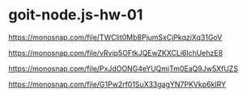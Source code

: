 # goit-node.js-hw-01

https://monosnap.com/file/TWClit0Mb8PjumSxCjPkqziXq31GoV

https://monosnap.com/file/vRvip5OFtkJQEwZKXCLi6lchUehzE8

https://monosnap.com/file/PxJdOONG4eYUQmjTm0EaQ9Jw5XfUZS

https://monosnap.com/file/G1Pw2rf01SuX33gagYN7PKVkp6kIRY
